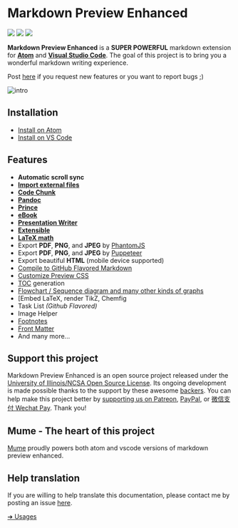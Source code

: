 # Markdown Preview Enhanced

[![](https://img.shields.io/github/tag/shd101wyy/markdown-preview-enhanced.svg)](https://github.com/shd101wyy/markdown-preview-enhanced/releases) ![](https://img.shields.io/apm/dm/markdown-preview-enhanced.svg)  [![](https://img.shields.io/github/stars/shd101wyy/markdown-preview-enhanced.svg?style=social&label=Star)](https://github.com/shd101wyy/markdown-preview-enhanced)

**Markdown Preview Enhanced** is a **SUPER POWERFUL** markdown extension for [**Atom**](https://atom.io/packages/markdown-preview-enhanced) and [**Visual Studio Code**](https://marketplace.visualstudio.com/items?itemName=shd101wyy.markdown-preview-enhanced).
The goal of this project is to bring you a wonderful markdown writing experience.

Post [here](https://github.com/shd101wyy/markdown-preview-enhanced/issues) if you request new features or you want to report bugs ;)

![intro](https://user-images.githubusercontent.com/1908863/28227953-eb6eefa4-68a1-11e7-8769-96ea83facf3b.png)

## Installation
* [Install on Atom](installation.md)
* [Install on VS Code](vscode-installation.md)

## Features

- **Automatic scroll sync**
- **[Import external files](file-imports.md)**
- **[Code Chunk](code-chunk.md)**
- **[Pandoc](pandoc.md)**
- **[Prince](prince.md)**
- **[eBook](ebook.md)**
- **[Presentation Writer](presentation.md)**
- **[Extensible](extend-parser.md)**
- **[LaTeX math](math.md)**
- Export **PDF**, **PNG**, and **JPEG** by [PhantomJS](phantomjs.md)
- Export **PDF**, **PNG**, and **JPEG** by [Puppeteer](puppeteer.md)
- Export beautiful **HTML** (mobile device supported)
- [Compile to GitHub Flavored Markdown](markdown.md)
- [Customize Preview CSS](customize-css.md)
- [TOC](toc.md) generation
- [Flowchart / Sequence diagram and many other kinds of graphs](diagrams.md)
- [Embed LaTeX, render TikZ, Chemfig
- Task List *(Github Flavored)*
- Image Helper
- [Footnotes](https://github.com/shd101wyy/markdown-preview-enhanced/issues/35)
- [Front Matter](https://github.com/shd101wyy/markdown-preview-enhanced/issues/100)
- And many more...

## Support this project
Markdown Preview Enhanced is an open source project released under the [University of Illinois/NCSA Open Source License](LICENSE.md). Its ongoing development is made possible thanks to the support by these awesome [backers](backers.md). You can help make this project better by [supporting us on Patreon](https://www.patreon.com/shd101wyy), [PayPal](https://shd101wyy.github.io/markdown-preview-enhanced/#/paypal), or [微信支付 Wechat Pay](https://shd101wyy.github.io/markdown-preview-enhanced/#/wechat). Thank you!

## Mume - The heart of this project
[Mume](https://github.com/shd101wyy/mume) proudly powers both atom and vscode versions of markdown preview enhanced.

## Help translation
If you are willing to help translate this documentation, please contact me by posting an issue [here](https://github.com/shd101wyy/markdown-preview-enhanced/issues).

[➔ Usages](usages.md)
